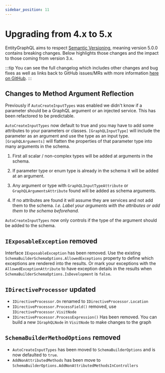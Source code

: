 ```yaml
---
sidebar_position: 11
---
```


# Upgrading from 4.x to 5.x

EntityGraphQL aims to respect [Semantic Versioning](https://semver.org/), meaning version 5.0.0 contains breaking changes. Below highlights those changes and the impact to those coming from version 3.x.

:::tip
You can see the full changelog which includes other changes and bug fixes as well as links back to GitHub issues/MRs with more information [here on GitHub](https://github.com/EntityGraphQL/EntityGraphQL/blob/master/CHANGELOG.md).
:::

## Changes to Method Argument Reflection

Previously if `AutoCreateInputTypes` was enabled we didn't know if a parameter should be a GraphQL argument or an injected service. This has been refactored to be predictable. 

`AutoCreateInputTypes` now default to true and you may have to add some attributes to your parameters or classes.
`[GraphQLInputType]` will include the parameter as an argument and use the type as an input type. `[GraphQLArguments]` will flatten the properties of that parameter type into  many arguments in the schema.

1. First all scalar / non-complex types will be added at arguments in the schema.

2. If parameter type or enum type is already in the schema it will be added at an argument.

2. Any argument or type with `GraphQLInputTypeAttribute` or `GraphQLArgumentsAttribute` found will be added as schema arguments.

3. If no attributes are found it will assume they are services and not add them to the schema. *I.e. Label your arguments with the attributes or add them to the schema beforehand.*

`AutoCreateInputTypes` now only controls if the type of the argument should be added to the schema.

## `IExposableException` removed

Interface `IExposableException` has been removed. Use the existing `SchemaBuilderSchemaOptions.AllowedExceptions` property to define which exceptions are rendered into the results. Or mark your exceptions with the `AllowedExceptionAttribute` to have exception details in the results when `SchemaBuilderSchemaOptions.IsDevelopment` is `false`.


## `IDirectiveProcessor` updated

- `IDirectiveProcessor.On` renamed to `IDirectiveProcessor.Location`
- `IDirectiveProcessor.ProcessField()` removed, use `IDirectiveProcessor.VisitNode`
- `IDirectiveProcessor.ProcessExpression()` Has been removed. You can build a new `IGraphQLNode` in `VisitNode` to make changes to the graph

## `SchemaBuilderMethodOptions` removed

- `AutoCreateInputTypes` has been moved to `SchemaBuilderOptions` and is now defaulted to `true`.
- `AddNonAttributedMethods` has been move to `SchemaBuilderOptions.AddNonAttributedMethodsInControllers`